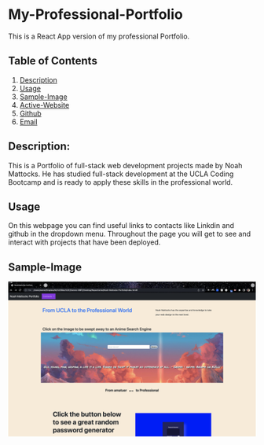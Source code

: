 # My-Professional-Portfolio
This is a React App version of my professional Portfolio. 

## Table of Contents
1. [Description](#Description)
2. [Usage](#Usage)
3. [Sample-Image](#Sample-Image)
4. [Active-Website](#active-website)
5. [Github](#Github)
6. [Email](#Email)  

## Description:
This is a Portfolio of full-stack web development projects made by Noah Mattocks. He has studied full-stack development at the UCLA Coding Bootcamp and is ready to apply these skills in the professional world.

## Usage
On this webpage you can find useful links to contacts like Linkdin and github in the dropdown menu. Throughout the page you will get to see and interact with projects that have been deployed. 


## Sample-Image

![Portfolio Sample Image](https://raw.githubusercontent.com/TheHalfrican/Noah-Mattocks-Portfolio/main/assets/images/Sample-Image.png)